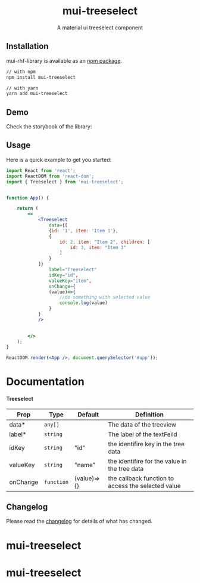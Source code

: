 <!-- markdownlint-disable-next-line -->

<h1 align="center">mui-treeselect</h1>

<div align="center">
A material ui treeselect component
</div>


## Installation

mui-rhf-library is available as an [npm package](https://www.npmjs.com/package/mui-treeselect).

```sh
// with npm
npm install mui-treeselect

// with yarn
yarn add mui-treeselect
```



## Demo

Check the storybook of the library: 

## Usage

Here is a quick example to get you started:

```jsx
import React from 'react';
import ReactDOM from 'react-dom';
import { Treeselect } from 'mui-treeselect';


function App() {

    return (
        <>
            <Treeselect
                data={[
                {id: '1', item: 'Item 1'},
                {
                    id: 2, item: "Item 2", children: [
                        id: 3, item: "Item 3"
                    ]
                }
            ]}
                label="Treeselect"
                idKey="id",
                valueKey="item",
                onChange={
                (value)=>{
                    //do something with selected value
                    console.log(value)
                }
            }
            />

        	
        </>
    );
}

ReactDOM.render(<App />, document.querySelector('#app'));
```

# Documentation

#### Treeselect

| Prop     | Type       | Default     | Definition                                         |
| -------- | ---------- | ----------- | -------------------------------------------------- |
| data*    | `any[]`    |             | The data of the treeview                           |
| label\*  | `string`   |             | The label of the textFeild                         |
| idKey    | `string`   | "id"        | the identifire key in the tree data                |
| valueKey | `string`   | "name"      | the identifire for the value in the tree data      |
| onChange | `function` | (value)=>{} | the callback function to access the selected value |

## Changelog

Please read the [changelog](https://github.com/dashty94/mui-treeselect/releases) for details of what has changed.
# mui-treeselect
# mui-treeselect
